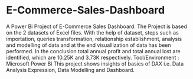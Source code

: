 # E-Commerce-Sales-Dashboard
A Power Bi Project of E-Commerce Sales Dashboard. 
The Project is based on the 2 datasets of Excel files. With the help of dataset, steps such as importation, queries transformation, relationship establishment, analysis and modelling of data and at the end visuallization of data has been performed. In the conclusion total annual profit and total annual lost are identified, which are 10.25K and 3.73K respectively.
Tool/Environment : Microsoft Power Bi
This project shows insights of basics of DAX i.e. Data Analysis Expression, Data Modelling and Dashboard.  
